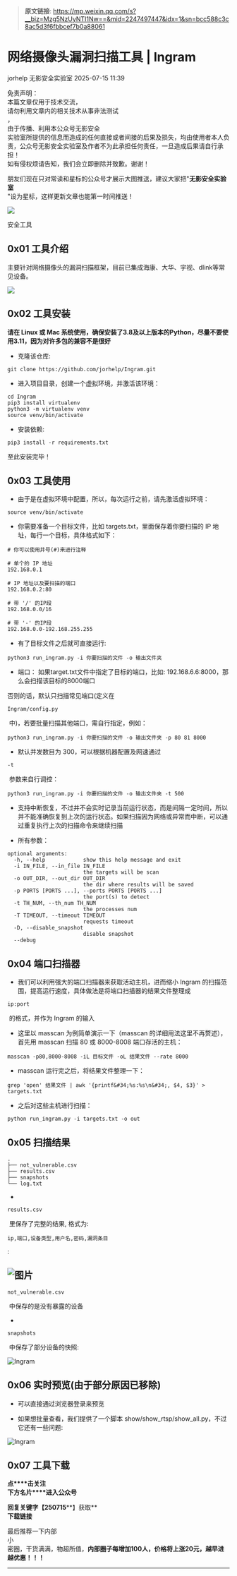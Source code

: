 > **原文链接**: https://mp.weixin.qq.com/s?__biz=Mzg5NzUyNTI1Nw==&mid=2247497447&idx=1&sn=bcc588c3c8ac5d3f6fbbcef7b0a88061

#  网络摄像头漏洞扫描工具 | Ingram  
jorhelp  无影安全实验室   2025-07-15 11:39  
  
免责声明：  
本篇文章仅用于技术交流，  
请勿利用文章内的相关技术从事非法测试  
，  
由于传播、利用本公众号无影安全  
实验室所提供的信息而造成的任何直接或者间接的后果及损失，均由使用者本人负责，公众号无影安全实验室及作者不为此承担任何责任，一旦造成后果请自行承担！  
如有侵权烦请告知，我们会立即删除并致歉。谢谢！  
  
  
  
朋友们现在只对常读和星标的公众号才展示大图推送，建议大家把"**无影安全实验室**  
"设为星标，这样更新文章也能第一时间推送！  
  
![](https://mmbiz.qpic.cn/mmbiz_gif/3GHDOauYyUGbiaHXGx1ib5UxkKzSNtpMzY5tbbGdibG7icBSxlH783x1YTF0icAv8MWrmanB4u5qjyKfmYo1dDf7YbA/640?&wx_fmt=gif&tp=webp&wxfrom=5&wx_lazy=1 "")  
  
  
安全工具  
  
  
  
## 0x01 工具介绍  
  
主要针对网络摄像头的漏洞扫描框架，目前已集成海康、大华、宇视、dlink等常见设备。  
  
![](https://mmbiz.qpic.cn/mmbiz_png/awCdqJkJFETWfUyeen9l1iaxha3HFjPrHIMVaCglmBnP1FssOicVPDqm3k9DuhakYJyO33mlFiazibXV9iczoVD90FQ/640?wx_fmt=png&from=appmsg "")  
## 0x02 工具安装  
  
  
**请在 Linux 或 Mac 系统使用，确保安装了3.8及以上版本的Python，尽量不要使用3.11，因为对许多包的兼容不是很好**  
- 克隆该仓库:  
  

```
git clone https://github.com/jorhelp/Ingram.git
```

- 进入项目目录，创建一个虚拟环境，并激活该环境：  
  

```
cd Ingram
pip3 install virtualenv
python3 -m virtualenv venv
source venv/bin/activate
```

- 安装依赖:  
  

```
pip3 install -r requirements.txt
```

  
至此安装完毕！  
## 0x03 工具使用  
- 由于是在虚拟环境中配置，所以，每次运行之前，请先激活虚拟环境：
```
source venv/bin/activate
```

  
  
- 你需要准备一个目标文件，比如 targets.txt，里面保存着你要扫描的 IP 地址，每行一个目标，具体格式如下：  
  

```
# 你可以使用井号(#)来进行注释

# 单个的 IP 地址
192.168.0.1

# IP 地址以及要扫描的端口
192.168.0.2:80

# 带 '/' 的IP段
192.168.0.0/16

# 带 '-' 的IP段
192.168.0.0-192.168.255.255

```

- 有了目标文件之后就可直接运行:  
  

```
python3 run_ingram.py -i 你要扫描的文件 -o 输出文件夹

```

- 端口： 如果target.txt文件中指定了目标的端口，比如: 192.168.6.6:8000，那么会扫描该目标的8000端口  
  
否则的话，默认只扫描常见端口(定义在 
```
Ingram/config.py
```

  
 中)，若要批量扫描其他端口，需自行指定，例如：  

```
python3 run_ingram.py -i 你要扫描的文件 -o 输出文件夹 -p 80 81 8000

```

- 默认并发数目为 300，可以根据机器配置及网速通过 
```
-t
```

  
 参数来自行调控：  
  

```
python3 run_ingram.py -i 你要扫描的文件 -o 输出文件夹 -t 500

```

- 支持中断恢复，不过并不会实时记录当前运行状态，而是间隔一定时间，所以并不能准确恢复到上次的运行状态。如果扫描因为网络或异常而中断，可以通过重复执行上次的扫描命令来继续扫描  
  
- 所有参数：  
  

```
optional arguments:
  -h, --help            show this help message and exit
  -i IN_FILE, --in_file IN_FILE
                        the targets will be scan
  -o OUT_DIR, --out_dir OUT_DIR
                        the dir where results will be saved
  -p PORTS [PORTS ...], --ports PORTS [PORTS ...]
                        the port(s) to detect
  -t TH_NUM, --th_num TH_NUM
                        the processes num
  -T TIMEOUT, --timeout TIMEOUT
                        requests timeout
  -D, --disable_snapshot
                        disable snapshot
  --debug
```

  
  
## 0x04 端口扫描器  
  
  
- 我们可以利用强大的端口扫描器来获取活动主机，进而缩小 Ingram 的扫描范围，提高运行速度，具体做法是将端口扫描器的结果文件整理成 
```
ip:port
```

  
 的格式，并作为 Ingram 的输入  
  
- 这里以 masscan 为例简单演示一下（masscan 的详细用法这里不再赘述），首先用 masscan 扫描 80 或 8000-8008 端口存活的主机：
```
masscan -p80,8000-8008 -iL 目标文件 -oL 结果文件 --rate 8000
```

  
  
- masscan 运行完之后，将结果文件整理一下：
```
grep 'open' 结果文件 | awk '{printf&#34;%s:%s\n&#34;, $4, $3}' > targets.txt
```

  
  
- 之后对这些主机进行扫描：
```
python run_ingram.py -i targets.txt -o out
```

  
  
## 0x05 扫描结果  

```
.
├── not_vulnerable.csv
├── results.csv
├── snapshots
└── log.txt

```

- 
```
results.csv
```

  
 里保存了完整的结果, 格式为: 
```
ip,端口,设备类型,用户名,密码,漏洞条目
```

  
:  
  
![图片](https://mmbiz.qpic.cn/sz_mmbiz_png/icZ1W9s2Jp2V4qLgKdCT8wyMrZtPqLexSxibsPcghibDoT2ZbGBJfZyz30XUz6jk5W7OUVPK8zGibDeOw4Sg9eMjmQ/640?wx_fmt=png&from=appmsg&watermark=1&tp=webp&wxfrom=5&wx_lazy=1 "")  
- 
```
not_vulnerable.csv
```

  
 中保存的是没有暴露的设备  
  
- 
```
snapshots
```

  
 中保存了部分设备的快照:  
  
![Ingram](https://mmbiz.qpic.cn/mmbiz_png/awCdqJkJFETWfUyeen9l1iaxha3HFjPrHotzRK5rGvQ6bic3ZDS57KFkGWhibCveaG99UZsEF1f9ibs4eWnXK3l2bg/640?wx_fmt=png&from=appmsg "")  
  
  
## 0x06 实时预览(由于部分原因已移除)  
  
- 可以直接通过浏览器登录来预览  
  
- 如果想批量查看，我们提供了一个脚本 show/show_rtsp/show_all.py，不过它还有一些问题:  
  
![Ingram](https://mmbiz.qpic.cn/mmbiz_png/awCdqJkJFETWfUyeen9l1iaxha3HFjPrHR3HVIea6hmQCvCicrnnwZw378HSGibVxo4XtwWiat4mC6vWiaEY4uo1Kzw/640?wx_fmt=png&from=appmsg "")  
  
## 0x07 工具下载  
  
**点****击关注**  
**下方名片****进入公众号**  
  
**回复关键字【250715****】获取**  
**下载链接**  
  
  
  
最后推荐一下内部  
小  
密圈，干货满满，物超所值，**内部圈子每增加100人，价格将上涨20元，越早进越优惠！！！**  
  
****  

